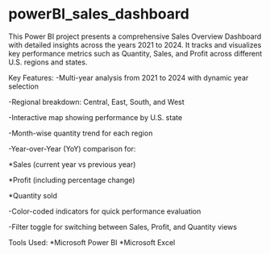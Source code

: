 # powerBI_sales_dashboard
This Power BI project presents a comprehensive Sales Overview Dashboard with detailed insights across the years 2021 to 2024. It tracks and visualizes key performance metrics such as Quantity, Sales, and Profit across different U.S. regions and states.

Key Features:
-Multi-year analysis from 2021 to 2024 with dynamic year selection

-Regional breakdown: Central, East, South, and West

-Interactive map showing performance by U.S. state

-Month-wise quantity trend for each region

-Year-over-Year (YoY) comparison for:

  *Sales (current year vs previous year)

  *Profit (including percentage change)

  *Quantity sold

-Color-coded indicators for quick performance evaluation

-Filter toggle for switching between Sales, Profit, and Quantity views

Tools Used:
  *Microsoft Power BI
  *Microsoft Excel
